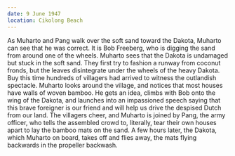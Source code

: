 ```yaml
---
date: 9 June 1947
location: Cikolong Beach
---
```


As Muharto and Pang walk over the soft sand toward the Dakota, Muharto can see that he was correct. It is Bob Freeberg, who is digging the sand from around one of the wheels. 
 Muharto sees that the Dakota is undamaged but stuck in the soft sand. They first try to fashion a runway from coconut fronds, but the leaves disintegrate under the wheels of the heavy Dakota. Buy this time hundreds of villagers had arrived to witness the outlandish spectacle. Muharto looks around the village, and notices that most houses have walls of woven bamboo. He gets an idea, climbs with Bob onto the wing of  the Dakota, and launches into an impassioned speech saying that this brave foreigner is our friend and will help us drive the despised Dutch from our land. The villagers cheer, and Muharto is joined by Pang, the army officer, who tells the assembled crowd to, literally, tear their own houses apart to lay the bamboo mats on the sand.  A few hours later, the Dakota, which Muharto on board, takes off and flies away, the mats flying backwards in the propeller backwash. 